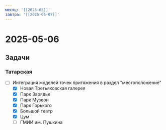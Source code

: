 ```yaml
---
месяц: '[[2025-05]]'
завтра: '[[2025-05-07]]'
---
```


# 2025-05-06

## Задачи

### Татарская
 - [ ] Интеграция моделей точек притяжения в раздел "местоположение"
	 - [x] Новая Третьяковская галерея
	 - [x] Парк Зарядье
	 - [x] Парк Музеон
	 - [x] Парк Горького
	 - [x] Большой театр
	 - [x] Цум
	 - [ ] ГМИИ им. Пушкина
